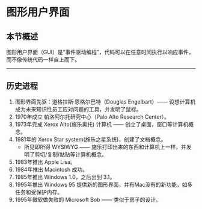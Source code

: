 # 图形用户界面

## 本节概述

图形用户界面（GUI）是“事件驱动编程”，代码可以在任意时间执行以响应事件，而不像传统代码一样自上而下。

---

## 历史进程

1. 图形界面先驱：道格拉斯·恩格尔巴特（Douglas Engelbart）—— 设想计算机成为未来知识性员工应对问题的工具，并发明了鼠标。
2. 1970年成立 帕洛阿尔托研究中心（Palo Alto Research Center）。
3. 1973年完成 Xerox Alto(施乐奥托) 计算机 —— 创立了桌面，窗口等计算机概念。
4. 1981年的 Xerox Star system(施乐之星系统)，创建了文档概念。
   - 所见即所得 WYSIWYG —— 施乐打印出来的东西和计算机上一样，并发明了剪切/复制/黏贴等计算机概念。
5. 1983年推出 Apple Lisa。
6. 1984年推出 Macintosh 成功。
7. 1985年推出 Windows 1.0，之后出到 3.1。
8. 1995年推出 Windows 95 提供新的图形界面，并有Mac没有的新功能，如多任务和受保护内存。
9. 1995年微软做失败的 Microsoft Bob —— 类似于房子的设计。
